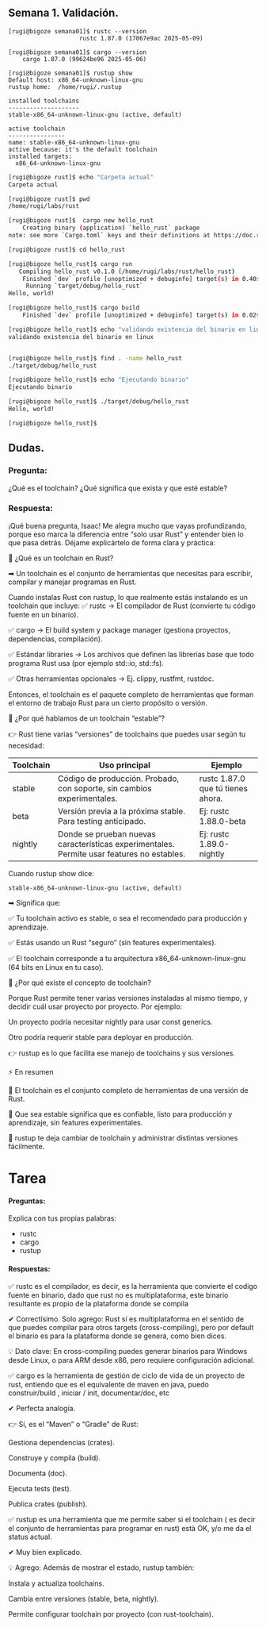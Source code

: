 ## Semana 1. Validación.
    [rugi@bigoze semana01]$ rustc --version
                        rustc 1.87.0 (17067e9ac 2025-05-09)

    [rugi@bigoze semana01]$ cargo --version
        cargo 1.87.0 (99624be96 2025-05-06)

```
[rugi@bigoze semana01]$ rustup show
Default host: x86_64-unknown-linux-gnu
rustup home:  /home/rugi/.rustup

installed toolchains
--------------------
stable-x86_64-unknown-linux-gnu (active, default)

active toolchain
----------------
name: stable-x86_64-unknown-linux-gnu
active because: it's the default toolchain
installed targets:
  x86_64-unknown-linux-gnu
```

```bash
[rugi@bigoze rust]$ echo "Carpeta actual"
Carpeta actual

[rugi@bigoze rust]$ pwd
/home/rugi/labs/rust

[rugi@bigoze rust]$  cargo new hello_rust
    Creating binary (application) `hello_rust` package
note: see more `Cargo.toml` keys and their definitions at https://doc.rust-lang.org/cargo/reference/manifest.html

[rugi@bigoze rust]$ cd hello_rust

[rugi@bigoze hello_rust]$ cargo run
   Compiling hello_rust v0.1.0 (/home/rugi/labs/rust/hello_rust)
    Finished `dev` profile [unoptimized + debuginfo] target(s) in 0.40s
     Running `target/debug/hello_rust`
Hello, world!

[rugi@bigoze hello_rust]$ cargo build
    Finished `dev` profile [unoptimized + debuginfo] target(s) in 0.02s

[rugi@bigoze hello_rust]$ echo "validando existencia del binario en linux"
validando existencia del binario en linux


[rugi@bigoze hello_rust]$ find . -name hello_rust
./target/debug/hello_rust

[rugi@bigoze hello_rust]$ echo "Ejecutando binario"
Ejecutando binario

[rugi@bigoze hello_rust]$ ./target/debug/hello_rust
Hello, world!

[rugi@bigoze hello_rust]$ 
```


## Dudas.
### Pregunta:
¿Qué es el toolchain? ¿Qué significa que exista y que esté estable?

### Respuesta:
¡Qué buena pregunta, Isaac! Me alegra mucho que vayas profundizando, porque eso marca la diferencia entre “solo usar Rust” y entender bien lo que pasa detrás.
Déjame explicártelo de forma clara y práctica:

🚀 ¿Qué es un toolchain en Rust?

➡ Un toolchain es el conjunto de herramientas que necesitas para escribir, compilar y manejar programas en Rust.

Cuando instalas Rust con rustup, lo que realmente estás instalando es un toolchain que incluye:
✅ rustc → El compilador de Rust (convierte tu código fuente en un binario).

✅ cargo → El build system y package manager (gestiona proyectos, dependencias, compilación).

✅ Estándar libraries → Los archivos que definen las librerías base que todo programa Rust usa (por ejemplo std::io, std::fs).

✅ Otras herramientas opcionales → Ej. clippy, rustfmt, rustdoc.

Entonces, el toolchain es el paquete completo de herramientas que forman el entorno de trabajo Rust para un cierto propósito o versión.

🔑 ¿Por qué hablamos de un toolchain “estable”?

👉 Rust tiene varias “versiones” de toolchains que puedes usar según tu necesidad:

| Toolchain    |	Uso principal    |	Ejemplo    |
| -------- | ------- | ------- |
| stable    | 	Código de producción. Probado, con soporte, sin cambios experimentales.    | 	rustc 1.87.0 que tú tienes ahora.    | 
| beta    | 	Versión previa a la próxima stable. Para testing anticipado.    | 	Ej: rustc 1.88.0-beta    
| nightly    | 	Donde se prueban nuevas características experimentales. Permite usar features no estables.    | 	Ej: rustc 1.89.0-nightly | 

Cuando rustup show dice:

    stable-x86_64-unknown-linux-gnu (active, default)
    
➡ Significa que:

✅ Tu toolchain activo es stable, o sea el recomendado para producción y aprendizaje.

✅ Estás usando un Rust “seguro” (sin features experimentales).

✅ El toolchain corresponde a tu arquitectura x86_64-unknown-linux-gnu (64 bits en Linux en tu caso).

📝 ¿Por qué existe el concepto de toolchain?

Porque Rust permite tener varias versiones instaladas al mismo tiempo, y decidir cuál usar proyecto por proyecto.
Por ejemplo:

Un proyecto podría necesitar nightly para usar const generics.

Otro podría requerir stable para deployar en producción.

👉 rustup es lo que facilita ese manejo de toolchains y sus versiones.

⚡ En resumen

🔹 El toolchain es el conjunto completo de herramientas de una versión de Rust.

🔹 Que sea estable significa que es confiable, listo para producción y aprendizaje, sin features experimentales.

🔹 rustup te deja cambiar de toolchain y administrar distintas versiones fácilmente.


# Tarea
#### Preguntas:
Explica con tus propias palabras:
* rustc
* cargo
* rustup

#### Respuestas:
✅ rustc
es el compilador, es decir, es la herramienta que convierte el codigo fuente en binario, dado que rust no es multiplataforma, este binario resultante es propio de la plataforma donde se compila

✔ Correctísimo.
Solo agrego: Rust sí es multiplataforma en el sentido de que puedes compilar para otros targets (cross-compiling), pero por default el binario es para la plataforma donde se genera, como bien dices.

💡 Dato clave: En cross-compiling puedes generar binarios para Windows desde Linux, o para ARM desde x86, pero requiere configuración adicional.

✅ cargo
es la herramienta de gestión de ciclo de vida de un proyecto de rust, entiendo que es el equivalente de maven en java, puedo construir/build , iniciar / init, documentar/doc, etc

✔ Perfecta analogía.

👉 Sí, es el “Maven” o “Gradle” de Rust:

Gestiona dependencias (crates).

Construye y compila (build).

Documenta (doc).

Ejecuta tests (test).

Publica crates (publish).

✅ rustup
es una herramienta que me permite saber si el toolchain ( es decir el conjunto de herramientas para programar en rust) està OK, y/o me da el status actual.

✔ Muy bien explicado.

💡 Agrego:
Además de mostrar el estado, rustup también:

Instala y actualiza toolchains.

Cambia entre versiones (stable, beta, nightly).

Permite configurar toolchain por proyecto (con rust-toolchain).
